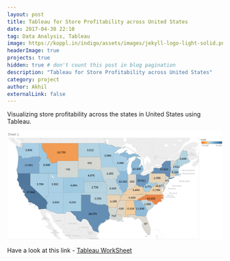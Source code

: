 ```yaml
---
layout: post
title: Tableau for Store Profitability across United States
date: 2017-04-30 22:10
tag: Data Analysis, Tableau
image: https://koppl.in/indigo/assets/images/jekyll-logo-light-solid.png
headerImage: true
projects: true
hidden: true # don't count this post in blog pagination
description: "Tableau for Store Profitability across United States"
category: project
author: Akhil
externalLink: false
---
```

Visualizing store profitability across the states in United States using Tableau.

![placeholder](https://github.com/akhil-sreehari/StatesStoreProfitabilityViz/raw/master/StoreProfitStates.png)

Have a look at this link - [Tableau WorkSheet](https://public.tableau.com/views/US_stores/Sheet1?:embed=y&:display_count=yes)
